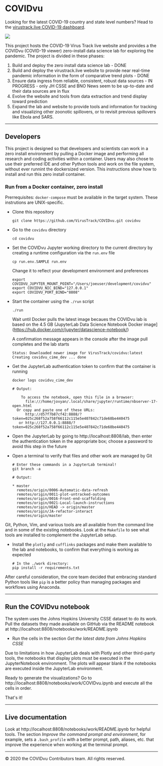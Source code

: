 # COVIDvu

Looking for the latest COVID-19 country and state level numbers?  Head to the
[virustrack.live COVID-19 dashboard](https://virustrack.live).

<img src='./resources/website-00.png'>

This project hosts the COVID-19 Virus Track live website and provides a
the COVIDvu (COVID-19 viewer) zero-install data science lab for exploring the
pandemic.  The project is divided in these phases:

1. Build and deploy the zero install data science lab - DONE
1. Build and deploy the virustrack.live website to provide near real-time
   pandemic information in the form of comparative trend plots - DONE
1. Ensure data ingress from reliable, consistent, robust data sources - IN 
   PROGRESS - only JH CSSE and BNO News seem to be up-to-date and their data
   sources are in flux
1. Evolve the website and tools from data extraction and trend display toward
   prediction
1. Expand the lab and website to provide tools and information for tracking
   and visualizing other zoonotic spillovers, or to revisit previous spillovers
   like Ebola and SARS.


---
## Developers

This project is designed so that developers and scientists can work in a
zero install environment by pulling a Docker image and performing all research
and coding activities within a container.  Users may also chose to use their 
preferred IDE and other Python tools and work on the file system, without ever
runnint the dockersized version.  This instructions show how to install and run
this zero install container.


### Run from a Docker container, zero install

Prerrequisites:  `docker-compose` must be available in the target system.  These
instrutions are UNIX-specific.

- Clone this repository

  `git clone https://github.com/VirusTrack/COVIDvu.git covidvu`

- Go to the `covidvu` directory

  `cd covidvu`

- Set the COVIDvu Jupyter working directory to the current directory by creating
  a runtime configuration via the `run.env` file

  ```
  cp run.env.SAMPLE run.env
  ```

  Change it to reflect your development environment and preferences

  ```
  export COVIDVU_JUPYTER_MOUNT_POINT="/Users/joeuser/development/covidvu"
  export COVIDVU_NIC_BIND="127.0.0.1"
  export COVIDVU_PORT_BIND="8808"

  ```

- Start the container using the `./run` script

  ```
  ./run
  ```

  Wait until Docker pulls the latest image becaues the COVIDvu lab is based on
  the 4.5 GB (JupyterLab Data Science Notebook Docker image](https://hub.docker.com/r/jupyter/datascience-notebook/)

  A confirmation message appears in the console after the image pull completes
  and the lab starts

  ```
  Status: Downloaded newer image for VirusTrack/covidvu:latest
  Creating covidvu_cime_dev ... done
  ```

- Get the JupyterLab authentication token to confirm that the container is
  running

  ```
  docker logs covidvu_cime_dev

  # Output:

      To access the notebook, open this file in a browser:
        file:///home/jovyan/.local/share/jupyter/runtime/nbserver-17-open.html
    Or copy and paste one of these URLs:
        http://d57f7b87cf42:8888/?token=025c268f52a758f66112c115e5e407842c71de68be440475
     or http://127.0.0.1:8888/?token=025c268f52a758f66112c115e5e407842c71de68be440475

  ```

- Open the JupyterLab by going to http://localhost:8808/lab, then enter the
  authentication token in the appropriate box; choose a password to avoid this
  step in the future


- Open a terminal to verify that files and other work are managed by Git

  ```
  # Enter these commands in a JupyterLab terminal!
  git branch -a

  # Output: 

  * master
    remotes/origin/0006-Automatic-data-refresh
    remotes/origin/0011-plot-untracked-outcomes
    remotes/origin/0016-Front-end-scaffolding
    remotes/origin/0021-Local-launch-instructions
    remotes/origin/HEAD -> origin/master
    remotes/origin/JA-refactor-interact
    remotes/origin/master
  ```

Git, Python, Vim, and various tools are all available from the command line and
in some of the existing notebooks.  Look at the `Makefile` to see what tools are
installed to complement the JupyterLab setup.

- Install the `plotly` and `cufflinks` packages and make them available to the
  lab and notebooks, to confirm that everything is working as expected

  ```
  # In the ./work directory:
  pip install -r requirements.txt
  ```

After careful consideration, the core team decided that embracing standard
Python tools like `pip` is a better policy than managing packages and workflows
using Anaconda.


---
## Run the COVIDvu notebook

The system uses the Johns Hopkins University CSSE dataset to do its work.
Pull the datasets they made available on GitHub via the README notebook at
http://localhost:8808/notebooks/work/README.ipynb

- Run the cells in the section _Get the latest data from Johns Hopkins CSSE_

Due to limitations in how JupyterLab deals with Plotly and other third-party
tools, the notebooks that display plots must be executed in the JupyterNotebook
environment.  The plots will appear blank if the notebooks are executed inside
the JupyterLab environment.

Ready to generate the visualizations?  Go to http://localhost:8808/notebooks/work/COVIDvu.ipynb
and execute all the cells in order.

That's it!


---
## Live documentation

Look at http://localhost:8808/notebooks/work/README.ipynb for helpful tools.
The section _Improve the command prompt and environment_, for example, sets a
`.bash_profile` with a better prompt, path, aliases, etc. that improve the 
experience when working at the terminal prompt.


---
&#169; 2020 the COVIDvu Contributors team.  All rights reserved.

